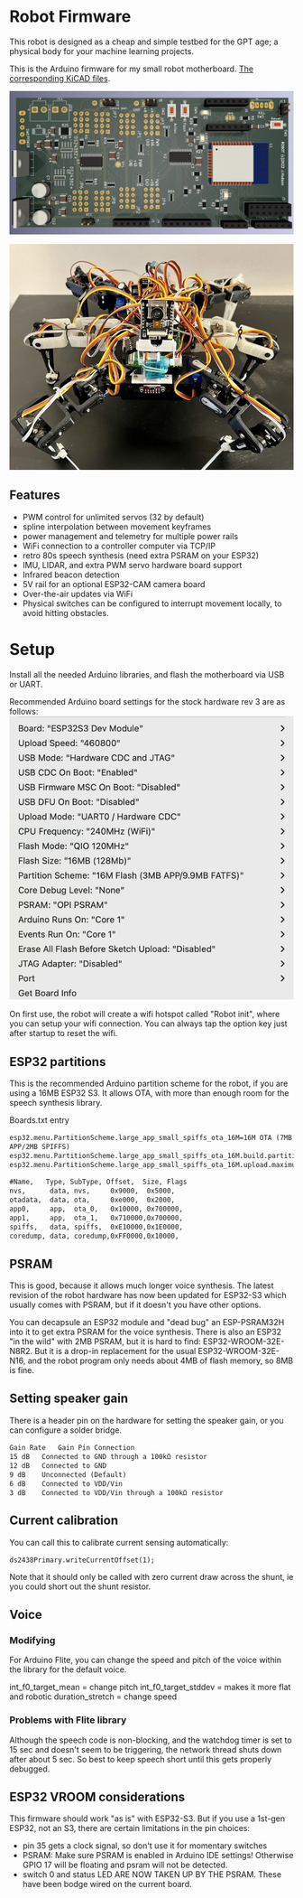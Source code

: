 # Robot Firmware

This robot is designed as a cheap and simple testbed for the GPT age; a physical body for your machine learning projects.

This is the Arduino firmware for my small robot motherboard. [The corresponding KiCAD files](https://github.com/jhud/robot_board).

![robot image](https://github.com/jhud/robot_board/raw/main/images/robot.jpg)

![robot board](https://github.com/jhud/robot_board/raw/main/images/robot_2.jpg)

## Features

 - PWM control for unlimited servos (32 by default)
 - spline interpolation between movement keyframes
 - power management and telemetry for multiple power rails
 - WiFi connection to a controller computer via TCP/IP
 - retro 80s speech synthesis (need extra PSRAM on your ESP32)
 - IMU, LIDAR, and extra PWM servo hardware board support
 - Infrared beacon detection
 - 5V rail for an optional ESP32-CAM camera board
 - Over-the-air updates via WiFi
 - Physical switches can be configured to interrupt movement locally, to avoid hitting obstacles.

# Setup 

Install all the needed Arduino libraries, and flash the motherboard via USB or UART.

Recommended Arduino board settings for the stock hardware rev 3 are as follows:
![esp32_s3_USB_settings](/media/esp32_s3_USB_settings.png)


On first use, the robot will create a wifi hotspot called "Robot init", where you can setup your wifi connection. You can always tap the option key just after startup to reset the wifi. 

## ESP32 partitions
This is the recommended Arduino partition scheme for the robot, if you are using a 16MB ESP32 S3. It allows OTA, with more than enough room for the speech synthesis library.

Boards.txt entry

```
esp32.menu.PartitionScheme.large_app_small_spiffs_ota_16M=16M OTA (7MB APP/2MB SPIFFS)
esp32.menu.PartitionScheme.large_app_small_spiffs_ota_16M.build.partitions=large_app_small_spiffs_ota_16M
esp32.menu.PartitionScheme.large_app_small_spiffs_ota_16M.upload.maximum_size=7307264
```

```
#Name,   Type, SubType, Offset,  Size, Flags
nvs,      data, nvs,     0x9000,  0x5000,
otadata,  data, ota,     0xe000,  0x2000,
app0,     app,  ota_0,   0x10000, 0x700000,
app1,     app,  ota_1,   0x710000,0x700000,
spiffs,   data, spiffs,  0xE10000,0x1E0000,
coredump, data, coredump,0xFF0000,0x10000,
```


## PSRAM

This is good, because it allows much longer voice synthesis. The latest revision of the robot hardware has now been updated for ESP32-S3 which usually comes with PSRAM, but if it doesn't you have other options.

You can decapsule an ESP32 module and "dead bug" an ESP-PSRAM32H into it to get extra PSRAM for the voice synthesis. There is also an ESP32 "in the wild" with 2MB PSRAM, but it is hard to find: ESP32-WROOM-32E-N8R2. But it is a drop-in replacement for the usual ESP32-WROOM-32E-N16, and the robot program only needs about 4MB of flash memory, so 8MB is fine.


## Setting speaker gain

There is a header pin on the hardware for setting the speaker gain, or you can configure a solder bridge.

```
Gain Rate	Gain Pin Connection
15 dB	Connected to GND through a 100kΩ resistor
12 dB	Connected to GND
9 dB	Unconnected (Default)
6 dB	Connected to VDD/Vin
3 dB	Connected to VDD/Vin through a 100kΩ resistor
```

## Current calibration

You can call this to calibrate current sensing automatically:
```
ds2438Primary.writeCurrentOffset(1);
```
Note that it should only be called with zero current draw across the shunt, ie you could short out the shunt resistor.

## Voice

### Modifying

For Arduino Flite, you can change the speed and pitch of the voice within the library for the default voice.

int_f0_target_mean = change pitch
int_f0_target_stddev = makes it more flat and robotic
duration_stretch = change speed

### Problems with Flite library

Although the speech code is non-blocking, and the watchdog timer is set to 15 sec and doesn't seem to be triggering, the network thread shuts down after about 5 sec. So best to keep speech short until this gets properly debugged.

## ESP32 VROOM considerations

This firmware should work "as is" with ESP32-S3. But if you use a 1st-gen ESP32, not an S3, there are certain limitations in the pin choices:

 - pin 35 gets a clock signal, so don't use it for momentary switches
 - PSRAM: Make sure PSRAM is enabled in Arduino IDE settings! Otherwise GPIO 17 will be floating and psram will not be detected.
 - switch 0 and status LED ARE NOW TAKEN UP BY THE PSRAM. These have been bodge wired on the current board.
